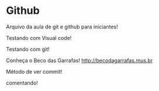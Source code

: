 # Github

Arquivo da aula de git e github para iniciantes!

Testando com Visual code!

Testando com git!

Conheça o Beco das Garrafas! http://becodagarrafas.mus.br

Método de ver commit!

comentando!
